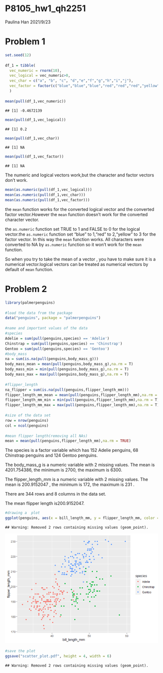 P8105\_hw1\_qh2251
================
Paulina Han
2021/9/23

# Problem 1

``` r
set.seed(12)

df_1 = tibble(
  vec_numeric = rnorm(10),
  vec_logical = vec_numeric>0,
  vec_char = c("a", "b", "c", "d","e","f","g","h","i","j"),
  vec_factor = factor(c("blue","blue","blue","red","red","red","yellow","yellow","yellow","yellow"))
  )

mean(pull(df_1,vec_numeric))
```

    ## [1] -0.4672139

``` r
mean(pull(df_1,vec_logical))
```

    ## [1] 0.2

``` r
mean(pull(df_1,vec_char))
```

    ## [1] NA

``` r
mean(pull(df_1,vec_factor))
```

    ## [1] NA

The numeric and logical vectors work,but the character and factor
vectors don’t work.

``` r
mean(as.numeric(pull(df_1,vec_logical)))
mean(as.numeric(pull(df_1,vec_char)))
mean(as.numeric(pull(df_1,vec_factor)))
```

the `mean` function works for the converted logical vector and the
converted factor vector.However the `mean` function doesn’t work for the
converted character vector.

the `as.numeric` function set TRUE to 1 and FALSE to 0 for the logical
vector.the `as.numeric` function set “blue” to 1,“red” to 2,“yellow” to
3 for the factor vector. In this way the `mean` function works. All
characters were converted to NA by `as.numeric` function so it won’t
work for the `mean` function.

So when you try to take the mean of a vector , you have to make sure it
is a numerical vector.logical vectors can be treated as numerical
vectors by default of `mean` function.

# Problem 2

``` r
library(palmerpenguins)

#load the data from the package
data("penguins", package = "palmerpenguins")

#name and important values of the data
#species
Adelie = sum(pull(penguins,species) == 'Adelie')
Chinstrap = sum(pull(penguins,species) == 'Chinstrap')
Gentoo = sum(pull(penguins,species) == 'Gentoo')
#body_mass
na = sum(is.na(pull(penguins,body_mass_g)))
body_mass_mean = mean(pull(penguins,body_mass_g),na.rm = T)
body_mass_min = min(pull(penguins,body_mass_g),na.rm = T)
body_mass_max = max(pull(penguins,body_mass_g),na.rm = T)

#flipper_length
na_flipper = sum(is.na(pull(penguins,flipper_length_mm)))
flipper_length_mm_mean = mean(pull(penguins,flipper_length_mm),na.rm = T)
flipper_length_mm_min = min(pull(penguins,flipper_length_mm),na.rm = T)
flipper_length_mm_max = max(pull(penguins,flipper_length_mm),na.rm = T)

#size of the data set
row = nrow(penguins)
col = ncol(penguins)

#mean flipper length(removing all NAs)
mean = mean(pull(penguins,flipper_length_mm),na.rm = TRUE)
```

The species is a factor variable which has 152 Adelie penguins, 68
Chinstrap penguins and 124 Gentoo penguins.

The body\_mass\_g is a numeric variable with 2 missing values. The mean
is 4201.754386, the minimum is 2700, the maximum is 6300.

The flipper\_length\_mm is a numeric variable with 2 missing values. The
mean is 200.9152047 , the minimum is 172, the maximum is 231 .

There are 344 rows and 8 columns in the data set.

The mean flipper length is200.9152047.

``` r
#drawing a  plot
ggplot(penguins, aes(x = bill_length_mm, y = flipper_length_mm, color = species )) + geom_point()
```

    ## Warning: Removed 2 rows containing missing values (geom_point).

![](P8105_hw1_qh2251_files/figure-gfm/unnamed-chunk-5-1.png)<!-- -->

``` r
#save the plot
ggsave("scatter_plot.pdf", height = 4, width = 6)
```

    ## Warning: Removed 2 rows containing missing values (geom_point).
